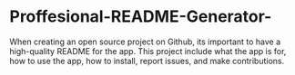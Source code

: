 # Proffesional-README-Generator-
When creating an open source project on Github, its important to have a high-quality README for the app. This project include what the app is for, how to use the app, how to install, report issues, and make contributions. 
